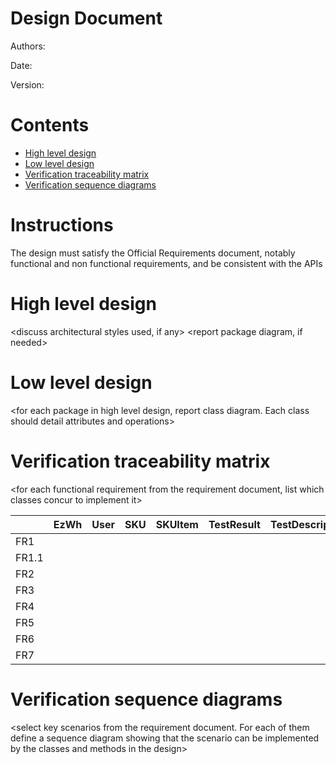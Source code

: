 # Design Document 


Authors: 

Date:

Version:


# Contents

- [High level design](#package-diagram)
- [Low level design](#class-diagram)
- [Verification traceability matrix](#verification-traceability-matrix)
- [Verification sequence diagrams](#verification-sequence-diagrams)

# Instructions

The design must satisfy the Official Requirements document, notably functional and non functional requirements, and be consistent with the APIs

# High level design 

<discuss architectural styles used, if any>
<report package diagram, if needed>






# Low level design

<for each package in high level design, report class diagram. Each class should detail attributes and operations>









# Verification traceability matrix

\<for each functional requirement from the requirement document, list which classes concur to implement it>

|      | EzWh  | User | SKU  | SKUItem | TestResult | TestDescriptor | Position | RestockOrder | Item |
|----- | :---: | :--: | :--: | :-----: | :--------: | :------------: | :------: | :----------: | :--: |
FR1    |       |      |      |         |            |                |          |              |      |
FR1.1  |       |      |      |         |            |                |          |              |      |
FR2    |       |      |      |         |            |                |          |              |      |
FR3    |       |      |      |         |            |                |          |              |      |
FR4    |       |      |      |         |            |                |          |              |      |
FR5    |       |      |      |         |            |                |          |              |      |
FR6    |       |      |      |         |            |                |          |              |      |
FR7    |       |      |      |         |            |                |          |              |      |








# Verification sequence diagrams 
\<select key scenarios from the requirement document. For each of them define a sequence diagram showing that the scenario can be implemented by the classes and methods in the design>

